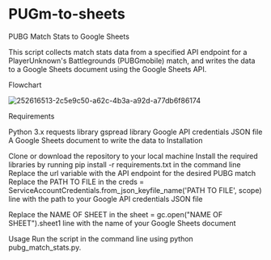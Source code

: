 # PUGm-to-sheets

PUBG Match Stats to Google Sheets

This script collects match stats data from a specified API endpoint for a PlayerUnknown's Battlegrounds (PUBGmobile) match, and writes the data to a Google Sheets document using the Google Sheets API.

Flowchart

![252616513-2c5e9c50-a62c-4b3a-a92d-a77db6f86174](https://github.com/user-attachments/assets/d05aa5b8-3866-464f-b8b9-25a67aa28bbe)

Requirements

Python 3.x
requests library
gspread library
Google API credentials JSON file
A Google Sheets document to write the data to
Installation

Clone or download the repository to your local machine
Install the required libraries by running pip install -r requirements.txt in the command line
Replace the url variable with the API endpoint for the desired PUBG match
Replace the PATH TO FILE in the creds = ServiceAccountCredentials.from_json_keyfile_name('PATH TO FILE', scope) line with the path to your Google API credentials JSON file

Replace the NAME OF SHEET in the sheet = gc.open("NAME OF SHEET").sheet1 line with the name of your Google Sheets document

Usage
Run the script in the command line using python pubg_match_stats.py.

